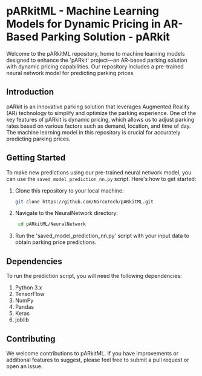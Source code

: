 # pARkitML - Machine Learning Models for Dynamic Pricing in AR-Based Parking Solution - pARkit

Welcome to the pARkitML repository, home to machine learning models designed to enhance the 'pARkit' project—an AR-based parking solution with dynamic pricing capabilities. Our repository includes a pre-trained neural network model for predicting parking prices.

## Introduction

pARkit is an innovative parking solution that leverages Augmented Reality (AR) technology to simplify and optimize the parking experience. One of the key features of pARkit is dynamic pricing, which allows us to adjust parking rates based on various factors such as demand, location, and time of day. The machine learning model in this repository is crucial for accurately predicting parking prices.

## Getting Started

To make new predictions using our pre-trained neural network model, you can use the `saved_model_prediction_nn.py` script. Here's how to get started:

1. Clone this repository to your local machine:
   ```sh
   git clone https://github.com/NarcoTech/pARkitML.git
2. Navigate to the NeuralNetwork directory:
   ```sh
    cd pARkitML/NeuralNetwork
4. Run the 'saved_model_prediction_nn.py' script with your input data to obtain parking price predictions.

## Dependencies
To run the prediction script, you will need the following dependencies:

1. Python 3.x
2. TensorFlow
3. NumPy
4. Pandas
5. Keras
6. joblib

## Contributing
We welcome contributions to pARkitML. If you have improvements or additional features to suggest, please feel free to submit a pull request or open an issue.
